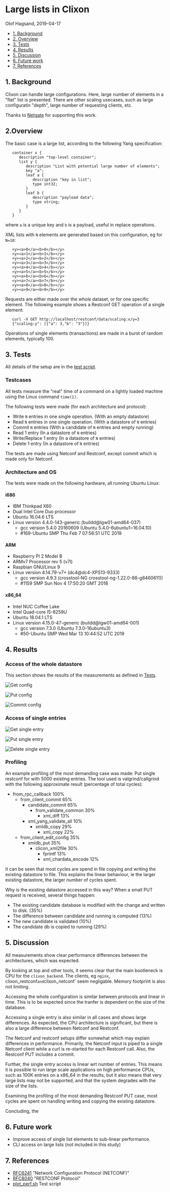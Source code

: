 # Large lists in Clixon

Olof Hagsand, 2019-04-17

  * [1. Background](#1-background)
  * [2. Overview](#2-overview)
  * [3. Tests](#3-tests)
  * [4. Results](#4-results)
  * [5. Discussion](#5-discussion)
  * [6. Future work](#6-future-work)
  * [7. References](#7-references)

## 1. Background

CIixon can handle large configurations. Here, large number of elements
in a "flat" list is presented.  There are other scaling usecases,
such as large configuratin "depth", large number of requesting
clients, etc.

Thanks to [Netgate](www.netgate.com) for supporting this work.

## 2.Overview

The basic case is a large list, according to the following Yang specification:
```
   container x {
      description "top-level container";
      list y {
         description "List with potential large number of elements";
         key "a";
         leaf a {
            description "key in list";
            type int32;
         }
         leaf b {
            description "payload data";
            type string;
         }
      }
   }
```
where `a` is a unique key and `b` is a payload, useful in replace operations.

XML lists with `N` elements are generated based on
this configuration, eg for `N=10`:
```
   <y><a>0</a><b>0</b></y>
   <y><a>1</a><b>1</b></y>
   <y><a>2</a><b>2</b></y>
   <y><a>3</a><b>3</b></y>
   <y><a>4</a><b>4</b></y>
   <y><a>5</a><b>5</b></y>
   <y><a>6</a><b>6</b></y>
   <y><a>7</a><b>7</b></y>
   <y><a>8</a><b>8</b></y>
   <y><a>9</a><b>9</b></y>
```

Requests are either made over the _whole_ dataset, or for one specific element. The following example shows a Restconf GET operation of a single element:
```
   curl -X GET http://localhost/restconf/data/scaling:x/y=3
   {"scaling:y": [{"a": 3,"b": "3"}]}

```

Operations of single elements (transactions) are made in a burst of
random elements, typically 100. 

## 3. Tests

All details of the setup are in the [test script](../../test/plot_perf.sh).

### Testcases

All tests measure the "real" time of a command on a lightly loaded
machine using the Linux command `time(1)`.

The following tests were made (for each architecture and protocol):
* Write `N` entries in one single operation. (With an empty datastore)
* Read `N` entries in one single operation. (With a datastore of `N` entries)
* Commit `N` entries (With a candidate of `N` entries and empty running)
* Read 1 entry (In a datastore of `N` entries)
* Write/Replace 1 entry (In a datastore of `N` entries)
* Delete 1 entry (In a datastore of `N` entries)

The tests are made using Netconf and Restconf, except commit which is made only for Netconf.

### Architecture and OS

The tests were made on the following hardware, all running Ubuntu Linux:

#### i686

* IBM Thinkpad X60
* Dual Intel Core Duo processor 
* Ubuntu 16.04.6 LTS
* Linux version 4.4.0-143-generic (buildd@lgw01-amd64-037)
  * gcc version 5.4.0 20160609 (Ubuntu 5.4.0-6ubuntu1~16.04.10)
  * #169-Ubuntu SMP Thu Feb 7 07:56:51 UTC 2019

#### ARM

* Raspberry PI 2 Model B
* ARMv7 Processor rev 5 (v7l) 
* Raspbian GNU/Linux 9
* Linux version 4.14.79-v7+ (dc4@dc4-XPS13-9333)
  * gcc version 4.9.3 (crosstool-NG crosstool-ng-1.22.0-88-g8460611))
  * #1159 SMP Sun Nov 4 17:50:20 GMT 2018

#### x86_64

* Intel NUC Coffee Lake
* Intel Quad-core I5-8259U 
* Ubuntu 18.04.1 LTS
* Linux version 4.15.0-47-generic (buildd@lgw01-amd64-001)
  * gcc version 7.3.0 (Ubuntu 7.3.0-16ubuntu3)
  * #50-Ubuntu SMP Wed Mar 13 10:44:52 UTC 2019

## 4. Results

### Access of the whole datastore

This section shows the results of the measurements as defined in [Tests](#tests).

![Get config](clixon-get-0.png "Get config")

![Put config](clixon-put-0.png "Put config")

![Commit config](clixon-commit-0.png "Commit config")

### Access of single entries

![Get single entry](clixon-get-100.png "Get single entry")

![Put single entry](clixon-put-100.png "Put single entry")

![Delete single entry](clixon-delete-100.png "Delete single entry")

### Profiling

An example profiling of the most demanding case was made: Put single restconf for with 5000 existing entries.
The tool used is valgrind/callgrind with the following approximate result (percentage of total cycles):
* from_rpc_callback 100%
  * from_client_commit 65%
    * candidate_commit 65%
      * from_validate_common 30%
        * xml_diff 13%
	* xml_yang_validate_all 10%
      * xmldb_copy 29%
        * xml_copy 22%
  * from_client_edit_config 35%
    * xmldb_put 35%
      * clicon_xml2file 30%
        * fprintf 13%
        * xml_chardata_encode 12%

It can be seen that most cycles are spend in file copying and writing
the existing datastore to file. This explains the linear behaviour, ie
the larger existing datastore, the larger number of cycles spent.

Why is the existing datastore accessed in this way? When a small PUT request is received, several things happen:
* The existing candidate database is modified with the change and written to disk. (35%)
* The difference between candidate and running is computed (13%)
* The new candidate is validated (10%)
* The candidate db is copied to running (29%)

## 5. Discussion

All measurements show clear performance differences between the
architectures, which was expected.

By looking at top and other tools, it seems clear that the main
bootleneck is CPU for the `clixon_backend`. The clients, eg `nginx`,
clixon_restconf` and `clixon_netconf` seem negligable. Memory
footprint is also not limiting.

Accessing the whole configuration is similar between protocols and
linear in time. This is to be expected since the tranfer is dependent
on the size of the database.

Accessing a single entry is also similar in all cases and shows large
differences. As expected, the CPU architecture is significant, but
there is also a large difference between Netconf and Restconf.

The Netconf and restconf setups differ somewhat which may explain
differences in performance. Primarily, the Netconf input is piped to a
single Netconf client while a curl is re-started for each Restconf
call. Also, the Restconf PUT includes a commit.

Further, the single entry access is linear wrt number of entries. This
means it is possible to run large scale applications on high
performance CPUs, such as 100K entries on a x86_64 in the results, but
it also means that very large lists may not be supported, and that the
system degrades with the size of the lists.

Examining the profiling of the most demanding Restconf PUT case, most
cycles are spent on handling writing and copying the existing datastore.

Concluding, the 

## 6. Future work

* Improve access of single list elements to sub-linear performance.
* CLI access on large lists (not included in this study)

## 7. References

* [RFC6241](https://tools.ietf.org/html/rfc6241) "Network Configuration Protocol (NETCONF)"
* [RFC8040](https://tools.ietf.org/html/rfc8040) "RESTCONF Protocol"
* [plot_perf.sh](../../test/plot_perf.sh) Test script
